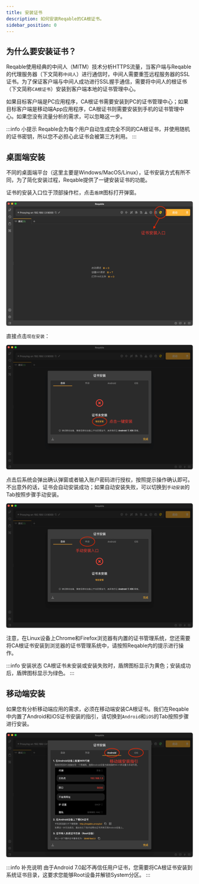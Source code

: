 ```yaml
---
title: 安装证书
description: 如何安装Reqable的CA根证书。
sidebar_position: 0
---
```


## 为什么要安装证书？

Reqable使用经典的中间人（MITM）技术分析HTTPS流量，当客户端与Reqable的代理服务器（下文简称`中间人`）进行通信时，中间人需要重签远程服务器的SSL证书。为了保证客户端与中间人成功进行SSL握手通信，需要将中间人的根证书（下文简称`CA根证书`）安装到客户端本地的证书管理中心。

如果目标客户端是PC应用程序，CA根证书需要安装到PC的证书管理中心；如果目标客户端是移动端App应用程序，CA根证书则需要安装到手机的证书管理中心。如果您没有流量分析的需求，可以忽略这一步。

:::info 小提示
Reqable会为每个用户自动生成完全不同的CA根证书，并使用随机的证书密钥，所以您不必担心此证书会被第三方利用。
:::

## 桌面端安装

不同的桌面端平台（这里主要是Windows/MacOS/Linux），证书安装方式有所不同，为了简化安装过程，Reqable提供了一键安装证书的功能。

证书的安装入口位于顶部操作栏，点击`盾牌`图标打开弹窗。

![](arts/installation_01.png)

直接点击`现在安装`：

![](arts/installation_02.png)

点击后系统会弹出确认弹窗或者输入账户密码进行授权，按照提示操作确认即可。不出意外的话，证书会自动安装成功；如果自动安装失败，可以切换到`手动安装`的Tab按照步骤手动安装。

![](arts/installation_03.png)

注意，在Linux设备上Chrome和Firefox浏览器有内置的证书管理系统，您还需要将CA根证书安装到浏览器的证书管理系统中，请按照Reqable内的提示进行操作。

:::info 安装状态
CA根证书未安装或安装失败时，盾牌图标显示为黄色；安装成功后，盾牌图标显示为绿色。
:::

## 移动端安装

如果您有分析移动端应用的需求，必须在移动端安装CA根证书。我们在Reqable中内置了Android和iOS证书安装的指引，请切换到`Android`和`iOS`的Tab按照步骤进行安装。

![](arts/installation_04.png)

:::info 补充说明
由于Android 7.0起不再信任用户证书，您需要将CA根证书安装到系统证书目录，这要求您能够Root设备并解锁System分区。
:::